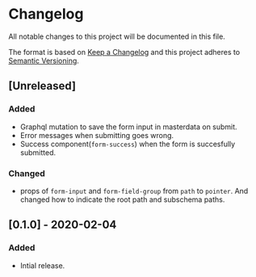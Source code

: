# Changelog

All notable changes to this project will be documented in this file.

The format is based on [Keep a Changelog](http://keepachangelog.com/en/1.0.0/)
and this project adheres to [Semantic Versioning](http://semver.org/spec/v2.0.0.html).

## [Unreleased]

### Added

- Graphql mutation to save the form input in masterdata on submit.
- Error messages when submitting goes wrong.
- Success component(`form-success`) when the form is succesfully submitted.

### Changed

- props of `form-input` and `form-field-group` from `path` to `pointer`. And changed how to indicate the root path and subschema paths.

## [0.1.0] - 2020-02-04

### Added

- Intial release.
